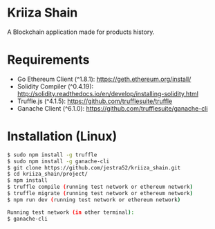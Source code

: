 # Kriiza Shain
A Blockchain application made for products history.

# Requirements
- Go Ethereum Client (^1.8.1): https://geth.ethereum.org/install/
- Solidity Compiler (^0.4.19): http://solidity.readthedocs.io/en/develop/installing-solidity.html
- Truffle.js (^4.1.5): https://github.com/trufflesuite/truffle
- Ganache Client (^6.1.0): https://github.com/trufflesuite/ganache-cli

# Installation (Linux)
```bash
$ sudo npm install -g truffle
$ sudo npm install -g ganache-cli
$ git clone https://github.com/jestra52/kriiza_shain.git
$ cd kriiza_shain/project/
$ npm install
$ truffle compile (running test network or ethereum network)
$ truffle migrate (running test network or ethereum network)
$ npm run dev (running test network or ethereum network)

Running test network (in other terminal):
$ ganache-cli
```
